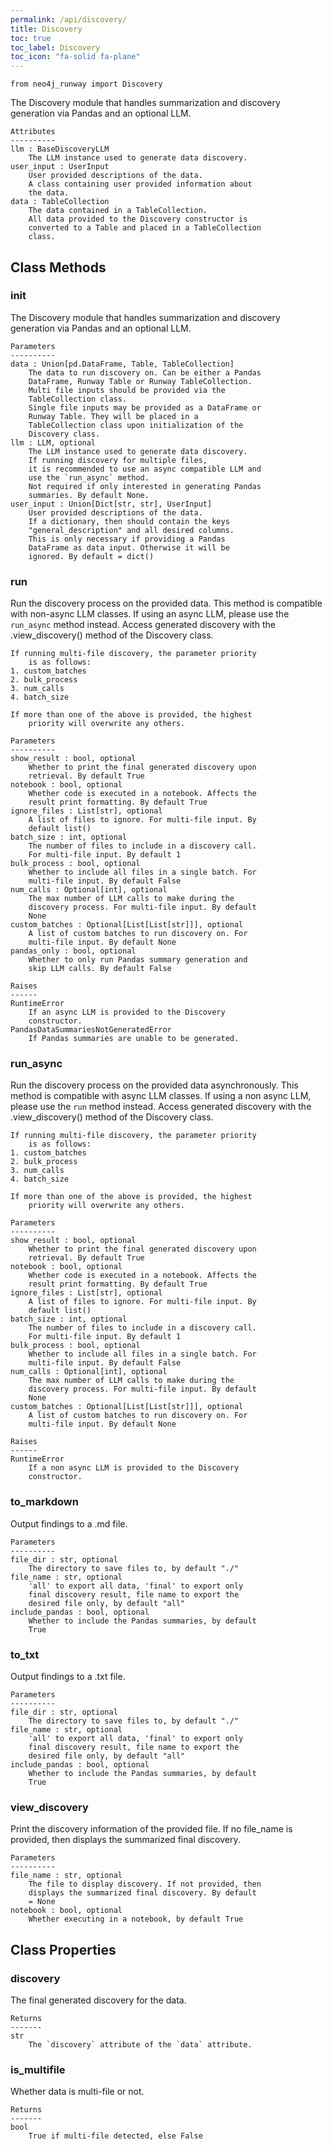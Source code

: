 ```yaml
---
permalink: /api/discovery/
title: Discovery
toc: true
toc_label: Discovery
toc_icon: "fa-solid fa-plane"
---
```


    from neo4j_runway import Discovery


 The Discovery module that handles summarization and
        discovery generation via Pandas and an optional LLM.

    Attributes
    ----------
    llm : BaseDiscoveryLLM
        The LLM instance used to generate data discovery.
    user_input : UserInput
        User provided descriptions of the data.
        A class containing user provided information about
        the data.
    data : TableCollection
        The data contained in a TableCollection.
        All data provided to the Discovery constructor is
        converted to a Table and placed in a TableCollection
        class.



## Class Methods


### __init__
The Discovery module that handles summarization and
        discovery generation via Pandas and an optional LLM.

    Parameters
    ----------
    data : Union[pd.DataFrame, Table, TableCollection]
        The data to run discovery on. Can be either a Pandas
        DataFrame, Runway Table or Runway TableCollection.
        Multi file inputs should be provided via the
        TableCollection class.
        Single file inputs may be provided as a DataFrame or
        Runway Table. They will be placed in a
        TableCollection class upon initialization of the
        Discovery class.
    llm : LLM, optional
        The LLM instance used to generate data discovery.
        If running discovery for multiple files,
        it is recommended to use an async compatible LLM and
        use the `run_async` method.
        Not required if only interested in generating Pandas
        summaries. By default None.
    user_input : Union[Dict[str, str], UserInput]
        User provided descriptions of the data.
        If a dictionary, then should contain the keys
        "general_description" and all desired columns.
        This is only necessary if providing a Pandas
        DataFrame as data input. Otherwise it will be
        ignored. By default = dict()


### run
Run the discovery process on the provided data.
    This method is compatible with non-async LLM classes. If
        using an async LLM, please use the `run_async`
        method instead.
    Access generated discovery with the .view_discovery()
        method of the Discovery class.

    If running multi-file discovery, the parameter priority
        is as follows:
    1. custom_batches
    2. bulk_process
    3. num_calls
    4. batch_size

    If more than one of the above is provided, the highest
        priority will overwrite any others.

    Parameters
    ----------
    show_result : bool, optional
        Whether to print the final generated discovery upon
        retrieval. By default True
    notebook : bool, optional
        Whether code is executed in a notebook. Affects the
        result print formatting. By default True
    ignore_files : List[str], optional
        A list of files to ignore. For multi-file input. By
        default list()
    batch_size : int, optional
        The number of files to include in a discovery call.
        For multi-file input. By default 1
    bulk_process : bool, optional
        Whether to include all files in a single batch. For
        multi-file input. By default False
    num_calls : Optional[int], optional
        The max number of LLM calls to make during the
        discovery process. For multi-file input. By default
        None
    custom_batches : Optional[List[List[str]]], optional
        A list of custom batches to run discovery on. For
        multi-file input. By default None
    pandas_only : bool, optional
        Whether to only run Pandas summary generation and
        skip LLM calls. By default False

    Raises
    ------
    RuntimeError
        If an async LLM is provided to the Discovery
        constructor.
    PandasDataSummariesNotGeneratedError
        If Pandas summaries are unable to be generated.


### run_async
Run the discovery process on the provided data
        asynchronously.
    This method is compatible with async LLM classes. If
        using a non async LLM, please use the `run` method
        instead.
    Access generated discovery with the .view_discovery()
        method of the Discovery class.

    If running multi-file discovery, the parameter priority
        is as follows:
    1. custom_batches
    2. bulk_process
    3. num_calls
    4. batch_size

    If more than one of the above is provided, the highest
        priority will overwrite any others.

    Parameters
    ----------
    show_result : bool, optional
        Whether to print the final generated discovery upon
        retrieval. By default True
    notebook : bool, optional
        Whether code is executed in a notebook. Affects the
        result print formatting. By default True
    ignore_files : List[str], optional
        A list of files to ignore. For multi-file input. By
        default list()
    batch_size : int, optional
        The number of files to include in a discovery call.
        For multi-file input. By default 1
    bulk_process : bool, optional
        Whether to include all files in a single batch. For
        multi-file input. By default False
    num_calls : Optional[int], optional
        The max number of LLM calls to make during the
        discovery process. For multi-file input. By default
        None
    custom_batches : Optional[List[List[str]]], optional
        A list of custom batches to run discovery on. For
        multi-file input. By default None

    Raises
    ------
    RuntimeError
        If a non async LLM is provided to the Discovery
        constructor.


### to_markdown
Output findings to a .md file.

    Parameters
    ----------
    file_dir : str, optional
        The directory to save files to, by default "./"
    file_name : str, optional
        'all' to export all data, 'final' to export only
        final discovery result, file name to export the
        desired file only, by default "all"
    include_pandas : bool, optional
        Whether to include the Pandas summaries, by default
        True


### to_txt
Output findings to a .txt file.

    Parameters
    ----------
    file_dir : str, optional
        The directory to save files to, by default "./"
    file_name : str, optional
        'all' to export all data, 'final' to export only
        final discovery result, file name to export the
        desired file only, by default "all"
    include_pandas : bool, optional
        Whether to include the Pandas summaries, by default
        True


### view_discovery
Print the discovery information of the provided file.
    If no file_name is provided, then displays the
        summarized final discovery.

    Parameters
    ----------
    file_name : str, optional
        The file to display discovery. If not provided, then
        displays the summarized final discovery. By default
        = None
    notebook : bool, optional
        Whether executing in a notebook, by default True



## Class Properties


### discovery
The final generated discovery for the data.

    Returns
    -------
    str
        The `discovery` attribute of the `data` attribute.


### is_multifile
Whether data is multi-file or not.

    Returns
    -------
    bool
        True if multi-file detected, else False

